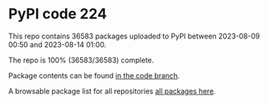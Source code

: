 # PyPI code 224

This repo contains 36583 packages uploaded to PyPI between 
2023-08-09 00:50 and 2023-08-14 01:00.

The repo is 100% (36583/36583) complete.

Package contents can be found [in the code branch](https://github.com/pypi-data/pypi-mirror-224/tree/code/packages).

A browsable package list for all repositories [all packages here](https://pypi-data.github.io/website/repositories/pypi-mirror-224).


